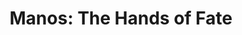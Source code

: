 ---
layout: film

excerpt: A family gets lost on the road and stumbles upon a hidden, underground, devil-worshiping cult led by the fearsome Master and his servant Torgo.
title: Manos&#58;  The Hands of Fate
runtime: 70
genre:  
- Horror
- B-movie
silent:
decade: 1960s
recommended: no
editors-rating: 2
image:  /feature-images/Manos-The-Hands-of-Fate-1966.jpg
video: https://www.youtube.com/embed/Y-3Q7jP3ys4?rel=0&amp;controls=0&amp;showinfo=0
synopsis: A family gets lost on the road and stumbles upon a hidden, underground, devil-worshiping cult led by the fearsome Master and his servant Torgo.
director:  Harold P. Warren
year: 1966
country: USA
cast:  
- Tom Neyman
- John Reynolds
- Diane Adelson
imdb: http://www.imdb.com/title/tt0060666/?ref_=nv_sr_1

---